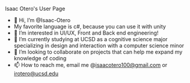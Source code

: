 Isaac Otero's User Page
- 👋 Hi, I’m @Isaac-Otero
- My favorite language is c#, because you can use it with unity
- 👀 I’m interested in UI/UX, Front and Back end engineering!
- 🌱 I’m currently studying at UCSD as a cognitive science major specializing in design and interaction with a computer science minor
- 💞️ I’m looking to collaborate on projects that can help me expand my knowledge of coding
- 📫 How to reach me, email me @isaacotero100@gmail.com or irotero@ucsd.edu

<!---
Isaac-Otero/Isaac-Otero is a ✨ special ✨ repository because its `README.md` (this file) appears on your GitHub profile.
You can click the Preview link to take a look at your changes.
--->
